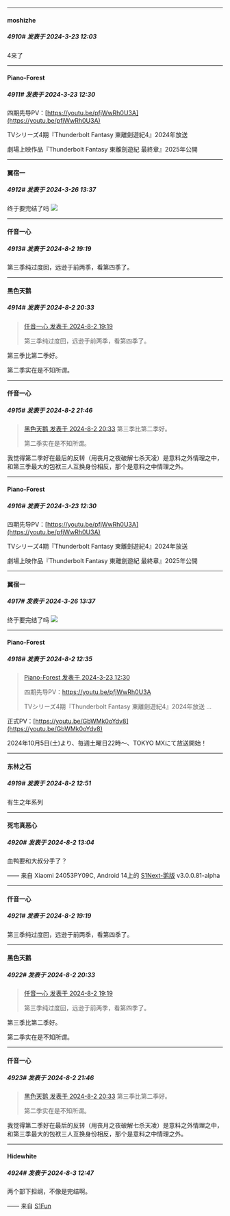 ﻿
*****

####  moshizhe  
##### 4910#       发表于 2024-3-23 12:03

4来了


*****

####  Piano-Forest  
##### 4911#       发表于 2024-3-23 12:30

四期先导PV：[https://youtu.be/pfjWwRh0U3A](https://youtu.be/pfjWwRh0U3A)

TVシリーズ4期『Thunderbolt Fantasy 東離劍遊紀4』2024年放送

劇場上映作品『Thunderbolt Fantasy 東離劍遊紀 最終章』2025年公開

*****

####  翼宿一  
##### 4912#       发表于 2024-3-26 13:37

终于要完结了吗 <img src="https://static.saraba1st.com/image/smiley/face2017/084.png" referrerpolicy="no-referrer">

*****

####  仟音一心  
##### 4913#       发表于 2024-8-2 19:19

第三季纯过度回，远逊于前两季，看第四季了。


*****

####  黑色天鹅  
##### 4914#       发表于 2024-8-2 20:33

<blockquote><a href="httphttps://bbs.saraba1st.com/2b/forum.php?mod=redirect&amp;goto=findpost&amp;pid=65778063&amp;ptid=1770999" target="_blank">仟音一心 发表于 2024-8-2 19:19</a>

第三季纯过度回，远逊于前两季，看第四季了。</blockquote>
第三季比第二季好。

第二季实在是不知所谓。


*****

####  仟音一心  
##### 4915#       发表于 2024-8-2 21:46

<blockquote><a href="httphttps://bbs.saraba1st.com/2b/forum.php?mod=redirect&amp;goto=findpost&amp;pid=65778907&amp;ptid=1770999" target="_blank">黑色天鹅 发表于 2024-8-2 20:33</a>
第三季比第二季好。

第二季实在是不知所谓。</blockquote>
我觉得第二季好在最后的反转（用丧月之夜破解七杀天凌）是意料之外情理之中，和第三季最大的包袱三人互换身份相反，那个是意料之中情理之外。


*****

####  Piano-Forest  
##### 4916#       发表于 2024-3-23 12:30

四期先导PV：[https://youtu.be/pfjWwRh0U3A](https://youtu.be/pfjWwRh0U3A)

TVシリーズ4期『Thunderbolt Fantasy 東離劍遊紀4』2024年放送

劇場上映作品『Thunderbolt Fantasy 東離劍遊紀 最終章』2025年公開

*****

####  翼宿一  
##### 4917#       发表于 2024-3-26 13:37

终于要完结了吗 <img src="https://static.saraba1st.com/image/smiley/face2017/084.png" referrerpolicy="no-referrer">

*****

####  Piano-Forest  
##### 4918#       发表于 2024-8-2 12:35

<blockquote><a href="httphttps://bbs.saraba1st.com/2b/forum.php?mod=redirect&amp;goto=findpost&amp;pid=64347626&amp;ptid=1770999" target="_blank">Piano-Forest 发表于 2024-3-23 12:30</a>

四期先导PV：https://youtu.be/pfjWwRh0U3A

TVシリーズ4期『Thunderbolt Fantasy 東離劍遊紀4』2024年放送 ...</blockquote>
正式PV：[https://youtu.be/GbWMk0oYdv8](https://youtu.be/GbWMk0oYdv8)

2024年10月5日(土)より、毎週土曜日22時～、TOKYO MXにて放送開始！

*****

####  东林之石  
##### 4919#       发表于 2024-8-2 12:51

有生之年系列

*****

####  死宅真恶心  
##### 4920#       发表于 2024-8-2 13:04

血鸭要和大叔分手了？

—— 来自 Xiaomi 24053PY09C, Android 14上的 [S1Next-鹅版](https://github.com/ykrank/S1-Next/releases) v3.0.0.81-alpha


*****

####  仟音一心  
##### 4921#       发表于 2024-8-2 19:19

第三季纯过度回，远逊于前两季，看第四季了。

*****

####  黑色天鹅  
##### 4922#       发表于 2024-8-2 20:33

<blockquote><a href="httphttps://bbs.saraba1st.com/2b/forum.php?mod=redirect&amp;goto=findpost&amp;pid=65778063&amp;ptid=1770999" target="_blank">仟音一心 发表于 2024-8-2 19:19</a>

第三季纯过度回，远逊于前两季，看第四季了。</blockquote>
第三季比第二季好。

第二季实在是不知所谓。

*****

####  仟音一心  
##### 4923#       发表于 2024-8-2 21:46

<blockquote><a href="httphttps://bbs.saraba1st.com/2b/forum.php?mod=redirect&amp;goto=findpost&amp;pid=65778907&amp;ptid=1770999" target="_blank">黑色天鹅 发表于 2024-8-2 20:33</a>
第三季比第二季好。

第二季实在是不知所谓。</blockquote>
我觉得第二季好在最后的反转（用丧月之夜破解七杀天凌）是意料之外情理之中，和第三季最大的包袱三人互换身份相反，那个是意料之中情理之外。

*****

####  Hidewhite  
##### 4924#       发表于 2024-8-3 12:47

两个部下担纲，不像是完结啊。

—— 来自 [S1Fun](https://s1fun.koalcat.com)

